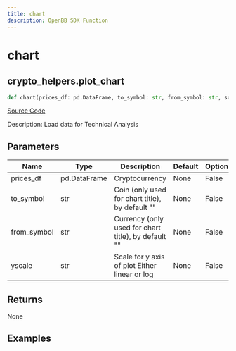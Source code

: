 ```yaml
---
title: chart
description: OpenBB SDK Function
---
```

# chart

## crypto_helpers.plot_chart

```python
def chart(prices_df: pd.DataFrame, to_symbol: str, from_symbol: str, source: str, exchange: str, interval: str, external_axes: list[plt.Axes] | None, yscale: str) -> None:
```
[Source Code](https://github.com/OpenBB-finance/OpenBBTerminal/tree/main/openbb_terminal/cryptocurrency/cryptocurrency_helpers.py#L1417)

Description: Load data for Technical Analysis

## Parameters

| Name | Type | Description | Default | Optional |
| ---- | ---- | ----------- | ------- | -------- |
| prices_df | pd.DataFrame | Cryptocurrency | None | False |
| to_symbol | str | Coin (only used for chart title), by default "" | None | False |
| from_symbol | str | Currency (only used for chart title), by default "" | None | False |
| yscale | str | Scale for y axis of plot Either linear or log | None | False |

## Returns

None

## Examples

